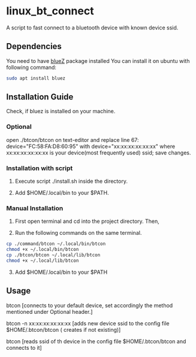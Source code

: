 # linux_bt_connect
A script to fast connect to a bluetooth device with known device ssid.

## Dependencies
You need to have [blueZ](https://www.google.com/url?sa=t&rct=j&q=&esrc=s&source=web&cd=1&cad=rja&uact=8&ved=2ahUKEwjxyLqyronmAhWmwTgGHfVcCIYQFjAAegQIARAG&url=https%3A%2F%2Fdocs.ubuntu.com%2Fcore%2Fen%2Fstacks%2Fbluetooth%2Fbluez%2Fdocs%2Finstall-bluez&usg=AOvVaw3aNHcDP4xHohr_-uDt2-1I) package installed 
You can install it on ubuntu with following command:

```bash
sudo apt install bluez
```

## Installation Guide
Check, if bluez is installed on your machine.

### Optional
 open ./btcon/btcon on text-editor and replace line 67: device="FC:58:FA:D8:60:95" with device="xx:xx:xx:xx:xx:xx" where xx:xx:xx:xx:xx:xx is your device(most frequently used) ssid; save changes.

### Installation with script 

1. Execute script ./install.sh inside the directory.

2. Add $HOME/.local/bin to your $PATH.

### Manual Installation

1. First open terminal and cd into the project directory. Then,

2. Run the following commands on the same terminal.

```bash
cp ./command/btcon ~/.local/bin/btcon
chmod +x ~/.local/bin/btcon
cp ./btcon/btcon ~/.local/lib/btcon
chmod +x ~/.local/lib/btcon
```
3. Add $HOME/.local/bin to your $PATH

## Usage

btcon 						[connects to your default device, set accordingly the method 
							mentioned under Optional header.]

btcon -n xx:xx:xx:xx:xx:xx	[adds new device ssid to the config file $HOME/.btcon/btcon (
							creates if not existing)]

btcon <num> 				[reads ssid of <num>th device in the config file
							$HOME/.btcon/btcon and connects to it]